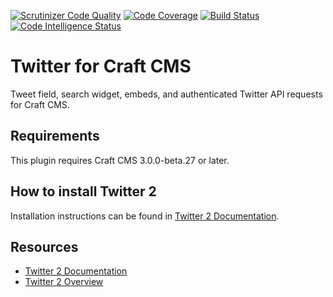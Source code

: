 [![Scrutinizer Code Quality](https://scrutinizer-ci.com/g/dukt/twitter/badges/quality-score.png?b=master)](https://scrutinizer-ci.com/g/dukt/twitter/?branch=master) [![Code Coverage](https://scrutinizer-ci.com/g/dukt/twitter/badges/coverage.png?b=master)](https://scrutinizer-ci.com/g/dukt/twitter/?branch=master) [![Build Status](https://scrutinizer-ci.com/g/dukt/twitter/badges/build.png?b=master)](https://scrutinizer-ci.com/g/dukt/twitter/build-status/master) [![Code Intelligence Status](https://scrutinizer-ci.com/g/dukt/twitter/badges/code-intelligence.svg?b=master)](https://scrutinizer-ci.com/code-intelligence)

# Twitter for Craft CMS

Tweet field, search widget, embeds, and authenticated Twitter API requests for Craft CMS.

## Requirements

This plugin requires Craft CMS 3.0.0-beta.27 or later.

## How to install Twitter 2

Installation instructions can be found in [Twitter 2 Documentation](https://github.com/dukt/twitter/tree/docs).

## Resources

- [Twitter 2 Documentation](https://github.com/dukt/twitter/tree/docs)
- [Twitter 2 Overview](https://dukt.net/twitter)